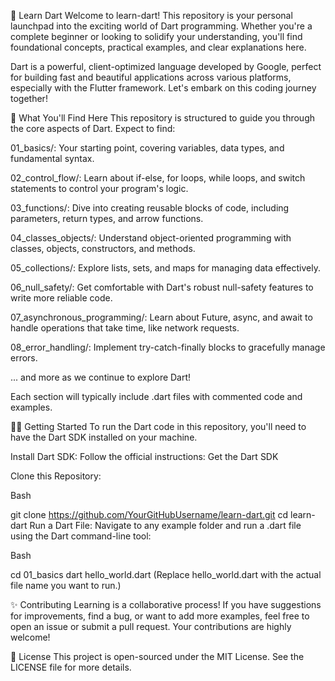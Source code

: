 🚀 Learn Dart
Welcome to learn-dart! This repository is your personal launchpad into the exciting world of Dart programming. Whether you're a complete beginner or looking to solidify your understanding, you'll find foundational concepts, practical examples, and clear explanations here.

Dart is a powerful, client-optimized language developed by Google, perfect for building fast and beautiful applications across various platforms, especially with the Flutter framework. Let's embark on this coding journey together!

🎯 What You'll Find Here
This repository is structured to guide you through the core aspects of Dart. Expect to find:

01_basics/: Your starting point, covering variables, data types, and fundamental syntax.

02_control_flow/: Learn about if-else, for loops, while loops, and switch statements to control your program's logic.

03_functions/: Dive into creating reusable blocks of code, including parameters, return types, and arrow functions.

04_classes_objects/: Understand object-oriented programming with classes, objects, constructors, and methods.

05_collections/: Explore lists, sets, and maps for managing data effectively.

06_null_safety/: Get comfortable with Dart's robust null-safety features to write more reliable code.

07_asynchronous_programming/: Learn about Future, async, and await to handle operations that take time, like network requests.

08_error_handling/: Implement try-catch-finally blocks to gracefully manage errors.

... and more as we continue to explore Dart!

Each section will typically include .dart files with commented code and examples.

🧑‍💻 Getting Started
To run the Dart code in this repository, you'll need to have the Dart SDK installed on your machine.

Install Dart SDK:
Follow the official instructions: Get the Dart SDK

Clone this Repository:

Bash

git clone https://github.com/YourGitHubUsername/learn-dart.git
cd learn-dart
Run a Dart File:
Navigate to any example folder and run a .dart file using the Dart command-line tool:

Bash

cd 01_basics
dart hello_world.dart
(Replace hello_world.dart with the actual file name you want to run.)

✨ Contributing
Learning is a collaborative process! If you have suggestions for improvements, find a bug, or want to add more examples, feel free to open an issue or submit a pull request. Your contributions are highly welcome!

📄 License
This project is open-sourced under the MIT License. See the LICENSE file for more details.